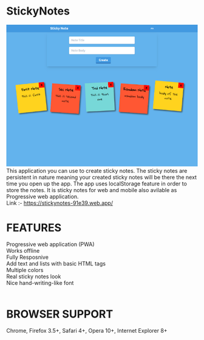 # StickyNotes
![alt text](https://github.com/AryaTheAbhishek/StickyNotes/blob/master/Sticky-Notes.png)<br/>
This application you can use to create sticky notes. The sticky notes are persistent in nature meaning your created sticky notes will be there the next time you open up the app. The app uses localStorage feature in order to store the notes. It is sticky notes for web and mobile also avilable as Progressive web application.
<br/>
Link :- https://stickynotes-91e39.web.app/
<br/>
# FEATURES
Progressive web application (PWA) <br/>
Works offline <br/>
Fully Resposnive <br/>
Add text and lists with basic HTML tags <br/>
Multiple colors <br/>
Real sticky notes look <br/>
Nice hand-writing-like font <br/>
<br/>
# BROWSER SUPPORT
Chrome, Firefox 3.5+, Safari 4+, Opera 10+, Internet Explorer 8+
